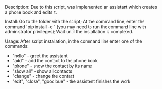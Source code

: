 Description:
Due to this script, was implemented an assistant which creates a phone book and edits it.

Install:
Go to the folder with the script;
At the command line, enter the command 'pip install -e .' (you may need to run the command line with administrator privileges);
Wait until the installation is completed.

Usage:
After script installation, in the command line enter one of the commands:
- "hello" - greet the assistant
- "add" - add the contact to the phone book
- "phone" - show the contact by its name
- "show all" - show all contacts
- "change" - change the contact
- "exit", "close", "good bue" - the assistent finishes the work


